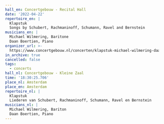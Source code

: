 ```yaml
---
hall_en: Concertgebouw - Recital Hall
date: '2022-04-22'
repertoire_en: |
  Klapstuk
  Songs by Schubert, Rachmaninoff, Schumann, Ravel and Bernstein
musicians_en: |
  Michael Wilmering, Baritone
  Daan Boertien, Piano
organizer_url: >-
  https://www.concertgebouw.nl/concerten/klapstuk-michael-wilmering-daan-boertien/22-04-2022
in_archive: true
cancelled: false
tags:
  - concerts
hall_nl: Concertgebouw - Kleine Zaal
time: '18:30:25.706'
place_nl: Amsterdam
place_en: Amsterdam
repertoire_nl: |
  Klapstuk
  Liederen van Schubert, Rachmaninoff, Schumann, Ravel en Bernstein
musicians_nl: |
  Michael Wilmering, Bariton
  Daan Boertien, Piano
---
```


